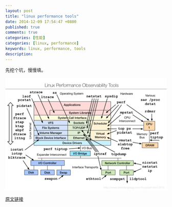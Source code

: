 ```yaml
---
layout: post
title: "linux performance tools"
date: 2014-12-09 17:54:47 +0800
published: true
comments: true
categories: [性能]
categories: [linux, performance]
keywords: linux, performance, tools
description:
---
```

先挖个坑，慢慢填。

![Linux Performace Tools](/images/blog/linux_observability_tools.png)

[原文链接](http://www.brendangregg.com/blog/2014-11-22/linux-perf-tools-2014.html)
